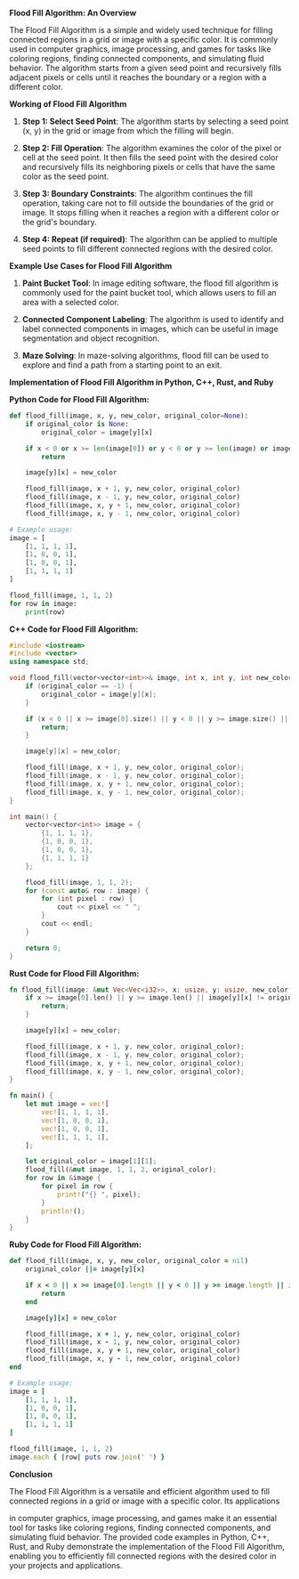 **Flood Fill Algorithm: An Overview**

The Flood Fill Algorithm is a simple and widely used technique for filling connected regions in a grid or image with a specific color. It is commonly used in computer graphics, image processing, and games for tasks like coloring regions, finding connected components, and simulating fluid behavior. The algorithm starts from a given seed point and recursively fills adjacent pixels or cells until it reaches the boundary or a region with a different color.

**Working of Flood Fill Algorithm**

1. **Step 1: Select Seed Point**: The algorithm starts by selecting a seed point (x, y) in the grid or image from which the filling will begin.

2. **Step 2: Fill Operation**: The algorithm examines the color of the pixel or cell at the seed point. It then fills the seed point with the desired color and recursively fills its neighboring pixels or cells that have the same color as the seed point.

3. **Step 3: Boundary Constraints**: The algorithm continues the fill operation, taking care not to fill outside the boundaries of the grid or image. It stops filling when it reaches a region with a different color or the grid's boundary.

4. **Step 4: Repeat (if required)**: The algorithm can be applied to multiple seed points to fill different connected regions with the desired color.

**Example Use Cases for Flood Fill Algorithm**

1. **Paint Bucket Tool**: In image editing software, the flood fill algorithm is commonly used for the paint bucket tool, which allows users to fill an area with a selected color.

2. **Connected Component Labeling**: The algorithm is used to identify and label connected components in images, which can be useful in image segmentation and object recognition.

3. **Maze Solving**: In maze-solving algorithms, flood fill can be used to explore and find a path from a starting point to an exit.

**Implementation of Flood Fill Algorithm in Python, C++, Rust, and Ruby**

**Python Code for Flood Fill Algorithm:**

```python
def flood_fill(image, x, y, new_color, original_color=None):
    if original_color is None:
        original_color = image[y][x]

    if x < 0 or x >= len(image[0]) or y < 0 or y >= len(image) or image[y][x] != original_color:
        return

    image[y][x] = new_color

    flood_fill(image, x + 1, y, new_color, original_color)
    flood_fill(image, x - 1, y, new_color, original_color)
    flood_fill(image, x, y + 1, new_color, original_color)
    flood_fill(image, x, y - 1, new_color, original_color)

# Example usage:
image = [
    [1, 1, 1, 1],
    [1, 0, 0, 1],
    [1, 0, 0, 1],
    [1, 1, 1, 1]
]

flood_fill(image, 1, 1, 2)
for row in image:
    print(row)
```

**C++ Code for Flood Fill Algorithm:**

```cpp
#include <iostream>
#include <vector>
using namespace std;

void flood_fill(vector<vector<int>>& image, int x, int y, int new_color, int original_color = -1) {
    if (original_color == -1) {
        original_color = image[y][x];
    }

    if (x < 0 || x >= image[0].size() || y < 0 || y >= image.size() || image[y][x] != original_color) {
        return;
    }

    image[y][x] = new_color;

    flood_fill(image, x + 1, y, new_color, original_color);
    flood_fill(image, x - 1, y, new_color, original_color);
    flood_fill(image, x, y + 1, new_color, original_color);
    flood_fill(image, x, y - 1, new_color, original_color);
}

int main() {
    vector<vector<int>> image = {
        {1, 1, 1, 1},
        {1, 0, 0, 1},
        {1, 0, 0, 1},
        {1, 1, 1, 1}
    };

    flood_fill(image, 1, 1, 2);
    for (const auto& row : image) {
        for (int pixel : row) {
            cout << pixel << " ";
        }
        cout << endl;
    }

    return 0;
}
```

**Rust Code for Flood Fill Algorithm:**

```rust
fn flood_fill(image: &mut Vec<Vec<i32>>, x: usize, y: usize, new_color: i32, original_color: i32) {
    if x >= image[0].len() || y >= image.len() || image[y][x] != original_color {
        return;
    }

    image[y][x] = new_color;

    flood_fill(image, x + 1, y, new_color, original_color);
    flood_fill(image, x - 1, y, new_color, original_color);
    flood_fill(image, x, y + 1, new_color, original_color);
    flood_fill(image, x, y - 1, new_color, original_color);
}

fn main() {
    let mut image = vec![
        vec![1, 1, 1, 1],
        vec![1, 0, 0, 1],
        vec![1, 0, 0, 1],
        vec![1, 1, 1, 1],
    ];

    let original_color = image[1][1];
    flood_fill(&mut image, 1, 1, 2, original_color);
    for row in &image {
        for pixel in row {
            print!("{} ", pixel);
        }
        println!();
    }
}
```

**Ruby Code for Flood Fill Algorithm:**

```ruby
def flood_fill(image, x, y, new_color, original_color = nil)
    original_color ||= image[y][x]

    if x < 0 || x >= image[0].length || y < 0 || y >= image.length || image[y][x] != original_color
        return
    end

    image[y][x] = new_color

    flood_fill(image, x + 1, y, new_color, original_color)
    flood_fill(image, x - 1, y, new_color, original_color)
    flood_fill(image, x, y + 1, new_color, original_color)
    flood_fill(image, x, y - 1, new_color, original_color)
end

# Example usage:
image = [
    [1, 1, 1, 1],
    [1, 0, 0, 1],
    [1, 0, 0, 1],
    [1, 1, 1, 1]
]

flood_fill(image, 1, 1, 2)
image.each { |row| puts row.join(' ') }
```

**Conclusion**

The Flood Fill Algorithm is a versatile and efficient algorithm used to fill connected regions in a grid or image with a specific color. Its applications

 in computer graphics, image processing, and games make it an essential tool for tasks like coloring regions, finding connected components, and simulating fluid behavior. The provided code examples in Python, C++, Rust, and Ruby demonstrate the implementation of the Flood Fill Algorithm, enabling you to efficiently fill connected regions with the desired color in your projects and applications.
